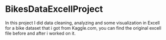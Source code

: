 # BikesDataExcellProject
In this project I did data cleaning, analyzing and some visualization in Excell for a bike dataset that i got from Kaggle.com, you can find the original excell file before and after i worked on it.
